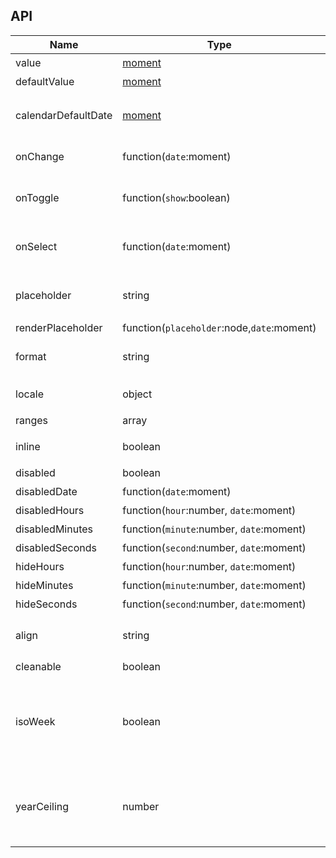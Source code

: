 ## API

| Name                | Type                                       | Default    | Description                                             |
| ------------------- | ------------------------------------------ | ---------- | ------------------------------------------------------- |
| value               | [moment](http://momentjs.com/)             |            | 值`受控`                                                |
| defaultValue        | [moment](http://momentjs.com/)             |            | 默认值                                                  |
| calendarDefaultDate | [moment](http://momentjs.com/)             |            | 日历面板默认呈现的日期时间                              |
| onChange            | function(`date`:moment)                    |            | 值改变后的回调函数                                      |
| onToggle            | function(`show`:boolean)                   |            | 打开或者关闭日历版本的回调函数                          |
| onSelect            | function(`date`:moment)                    |            | 选择日期或者时间的回调函数                              |
| placeholder         | string                                     |            | 没有值时候默认显示内容                                  |
| renderPlaceholder   | function(`placeholder`:node,`date`:moment) |            |                                                         |
| format              | string                                     | YYYY-MM-DD | 日期显示格式化                                          |
| locale              | object                                     |            | 本地化对应的语言描述                                    |
| ranges              | array                                      | [...]      | 快捷项配置                                              |
| inline              | boolean                                    |            | 默认显示日历面板                                        |
| disabled            | boolean                                    |            | 禁用组件                                                |
| disabledDate        | function(`date`:moment)                    |            | 禁用日期                                                |
| disabledHours       | function(`hour`:number, `date`:moment)     |            | 禁用小时                                                |
| disabledMinutes     | function(`minute`:number, `date`:moment)   |            | 禁用分钟                                                |
| disabledSeconds     | function(`second`:number, `date`:moment)   |            | 禁用秒                                                  |
| hideHours           | function(`hour`:number, `date`:moment)     |            | 隐藏小时                                                |
| hideMinutes         | function(`minute`:number, `date`:moment)   |            | 隐藏分钟                                                |
| hideSeconds         | function(`second`:number, `date`:moment)   |            | 隐藏秒                                                  |
| align               | string                                     | `left`     | 对齐方式，选项： `left`, `right`                         |
| cleanable           | boolean                                    | `true`     | 可以清除                                                |
| isoWeek             | boolean                                    |            | ISO 8601 标准， 每个日历星期从星期一开始，星期日为第7天 |
| yearCeiling         | number                                     | 5          | 相对当前选择的时间，能够选择的最大年份上限              |
